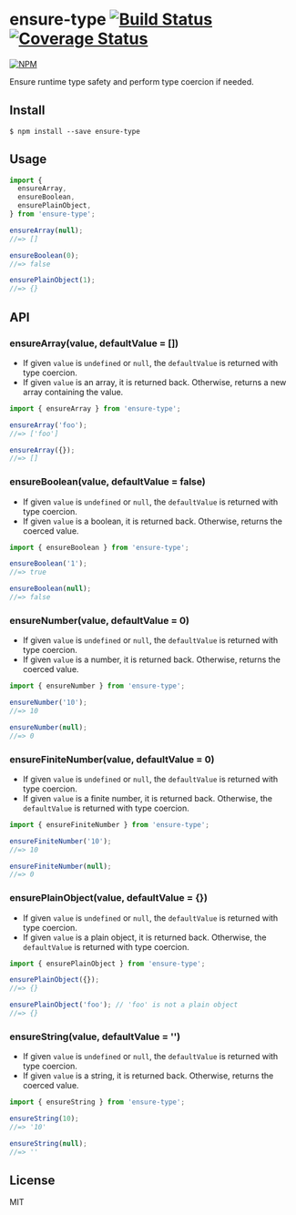 # ensure-type [![Build Status](https://travis-ci.com/cheton/ensure-type.svg?branch=master)](https://travis-ci.com/cheton/ensure-type) [![Coverage Status](https://coveralls.io/repos/github/cheton/ensure-type/badge.svg?branch=master)](https://coveralls.io/github/cheton/ensure-type?branch=master)

[![NPM](https://nodei.co/npm/ensure-type.png?downloads=true&stars=true)](https://www.npmjs.com/package/ensure-type)

Ensure runtime type safety and perform type coercion if needed.

## Install

```
$ npm install --save ensure-type
```

## Usage

```js
import {
  ensureArray,
  ensureBoolean,
  ensurePlainObject,
} from 'ensure-type';

ensureArray(null);
//=> []

ensureBoolean(0);
//=> false

ensurePlainObject(1);
//=> {}
```

## API

### ensureArray(value, defaultValue = [])

* If given `value` is `undefined` or `null`, the `defaultValue` is returned with type coercion.
* If given `value` is an array, it is returned back. Otherwise, returns a new array containing the value.

```js
import { ensureArray } from 'ensure-type';

ensureArray('foo');
//=> ['foo']

ensureArray({});
//=> []
```

### ensureBoolean(value, defaultValue = false)

* If given `value` is `undefined` or `null`, the `defaultValue` is returned with type coercion.
* If given `value` is a boolean, it is returned back. Otherwise, returns the coerced value.

```js
import { ensureBoolean } from 'ensure-type';

ensureBoolean('1');
//=> true

ensureBoolean(null);
//=> false
```

### ensureNumber(value, defaultValue = 0)

* If given `value` is `undefined` or `null`, the `defaultValue` is returned with type coercion.
* If given `value` is a number, it is returned back. Otherwise, returns the coerced value.

```js
import { ensureNumber } from 'ensure-type';

ensureNumber('10');
//=> 10

ensureNumber(null);
//=> 0
```

### ensureFiniteNumber(value, defaultValue = 0)

* If given `value` is `undefined` or `null`, the `defaultValue` is returned with type coercion.
* If given `value` is a finite number, it is returned back. Otherwise, the `defaultValue` is returned with type coercion.

```js
import { ensureFiniteNumber } from 'ensure-type';

ensureFiniteNumber('10');
//=> 10

ensureFiniteNumber(null);
//=> 0
```

### ensurePlainObject(value, defaultValue = {})

* If given `value` is `undefined` or `null`, the `defaultValue` is returned with type coercion.
* If given `value` is a plain object, it is returned back. Otherwise, the `defaultValue` is returned with type coercion.

```js
import { ensurePlainObject } from 'ensure-type';

ensurePlainObject({});
//=> {}

ensurePlainObject('foo'); // 'foo' is not a plain object
//=> {}
```

### ensureString(value, defaultValue = '')

* If given `value` is `undefined` or `null`, the `defaultValue` is returned with type coercion.
* If given `value` is a string, it is returned back. Otherwise, returns the coerced value.

```js
import { ensureString } from 'ensure-type';

ensureString(10);
//=> '10'

ensureString(null);
//=> ''
```

## License

MIT

